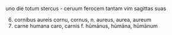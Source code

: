 uno die
totum stercus - 
ceruum ferocem
tantam vim
sagittas suas








6. cornibus aureis
cornu, cornus, n.
aureus, aurea, aureum
7. carne humana
caro, carnis f.
hūmānus, hūmāna, hūmānum
